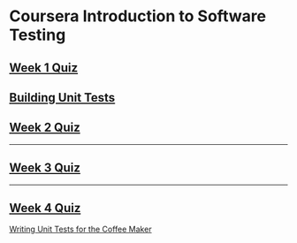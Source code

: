 


# Coursera Introduction to Software Testing

## [Week 1 Quiz](Week_1/)
[Building Unit Tests](Week_1/DemoTest.java)
---
## [Week 2 Quiz](Week_2/)
----
## [Week 3 Quiz](Week_3/)
----
## [Week 4 Quiz](Week_4/)
[Writing Unit Tests for the Coffee Maker](Week_4/Writing%20Unit%20Tests%20for%20the%20Coffee%20Maker/CoffeeMakerTest.java)
